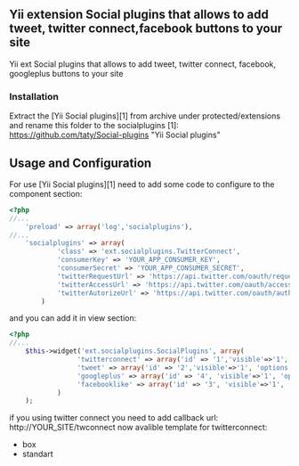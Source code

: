## Yii extension Social plugins that allows to add tweet, twitter connect,facebook buttons to your site
Yii ext Social plugins that allows to add tweet, twitter connect, facebook, googleplus buttons to your site  

### Installation ###

Extract the [Yii Social plugins][1] from archive under protected/extensions and rename this folder to the socialplugins
[1]: https://github.com/taty/Social-plugins        "Yii Social plugins"

## Usage and Configuration ##

For use [Yii Social plugins][1] need to add some code to configure to the component section:

``` php
<?php
//...
	'preload' => array('log','socialplugins'),
//...
	'socialplugins' => array(
            'class' => 'ext.socialplugins.TwitterConnect',
            'consumerKey' => 'YOUR_APP_CONSUMER_KEY',
            'consumerSecret' => 'YOUR_APP_CONSUMER_SECRET',
            'twitterRequestUrl' => 'https://api.twitter.com/oauth/request_token',
            'twitterAccessUrl' => 'https://api.twitter.com/oauth/access_token',
            'twitterAutorizeUrl' => 'https://api.twitter.com/oauth/authorize' 
        )
```
and you can add it in view section:

``` php
<?php 
//...   
    $this->widget('ext.socialplugins.SocialPlugins', array(
                 'twitterconnect' => array('id' => '1','visible'=>'1', 'options'=>array('template'=>'standart') ),
                 'tweet' => array('id' => '2','visible'=>'1', 'options'=>array()),
                 'googleplus' => array('id' => '4', 'visible'=>'1', 'options'=>array('size'=>'small')),
                 'facebooklike' => array('id' => '3', 'visible'=>'1',  'options'=>array()),
            )
    );
```
if you using twitter connect you need to add callback url: http://YOUR_SITE/twconnect
now avalible template for twitterconnect:

- box
- standart

